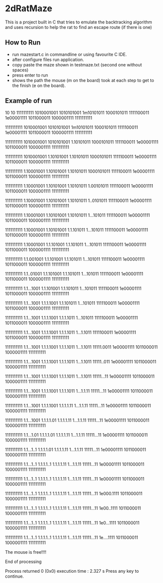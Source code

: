 # 2dRatMaze
This is a project built in C that tries to emulate the backtracking algorithm and uses recursion to help the rat to find an escape route (if there is one)

## How to Run
- run mazestart.c in commandline or using favourite C IDE.
- after configure files run application.
- copy paste the maze shown in testmaze.txt (second one without spaces)
- press enter to run
- shows the path the mouse (m on the board) took at each step to get to the finish (e on the board).

## Example of run
10 10
1111111111
1010001001
1010101001
1m10101011
1000101011
1111100011
1e00001111
1011000011
1000001111
1111111111

1111111111
1010001001
1010101001
1m10101011
1000101011
1111100011
1e00001111
1011000011
1000001111
1111111111

1111111111
1010001001
1010101001
1.10101011
1000101011
1111100011
1e00001111
1011000011
1000001111
1111111111

1111111111
1010001001
1.10101001
1.10101011
1000101011
1111100011
1e00001111
1011000011
1000001111
1111111111

1111111111
1.10001001
1.10101001
1.10101011
1000101011
1111100011
1e00001111
1011000011
1000001111
1111111111

1111111111
1.10001001
1.10101001
1.10101011
1.00101011
1111100011
1e00001111
1011000011
1000001111
1111111111

1111111111
1.10001001
1.10101001
1.10101011
1..0101011
1111100011
1e00001111
1011000011
1000001111
1111111111

1111111111
1.10001001
1.10101001
1.10101011
1...101011
1111100011
1e00001111
1011000011
1000001111
1111111111

1111111111
1.10001001
1.10101001
1.1.101011
1...101011
1111100011
1e00001111
1011000011
1000001111
1111111111

1111111111
1.10001001
1.1.101001
1.1.101011
1...101011
1111100011
1e00001111
1011000011
1000001111
1111111111

1111111111
1.1.001001
1.1.101001
1.1.101011
1...101011
1111100011
1e00001111
1011000011
1000001111
1111111111

1111111111
1.1..01001
1.1.101001
1.1.101011
1...101011
1111100011
1e00001111
1011000011
1000001111
1111111111

1111111111
1.1...1001
1.1.101001
1.1.101011
1...101011
1111100011
1e00001111
1011000011
1000001111
1111111111

1111111111
1.1...1001
1.1.1.1001
1.1.101011
1...101011
1111100011
1e00001111
1011000011
1000001111
1111111111

1111111111
1.1...1001
1.1.1.1001
1.1.1.1011
1...101011
1111100011
1e00001111
1011000011
1000001111
1111111111

1111111111
1.1...1001
1.1.1.1001
1.1.1.1011
1...1.1011
1111100011
1e00001111
1011000011
1000001111
1111111111

1111111111
1.1...1001
1.1.1.1001
1.1.1.1011
1...1.1011
11111.0011
1e00001111
1011000011
1000001111
1111111111

1111111111
1.1...1001
1.1.1.1001
1.1.1.1011
1...1.1011
11111..011
1e00001111
1011000011
1000001111
1111111111

1111111111
1.1...1001
1.1.1.1001
1.1.1.1011
1...1.1011
11111...11
1e00001111
1011000011
1000001111
1111111111

1111111111
1.1...1001
1.1.1.1001
1.1.1.1011
1...1.1.11
11111...11
1e00001111
1011000011
1000001111
1111111111

1111111111
1.1...1001
1.1.1.1001
1.1.1.1.11
1...1.1.11
11111...11
1e00001111
1011000011
1000001111
1111111111

1111111111
1.1...1001
1.1.1.1.01
1.1.1.1.11
1...1.1.11
11111...11
1e00001111
1011000011
1000001111
1111111111

1111111111
1.1...1.01
1.1.1.1.01
1.1.1.1.11
1...1.1.11
11111...11
1e00001111
1011000011
1000001111
1111111111

1111111111
1.1...1..1
1.1.1.1.01
1.1.1.1.11
1...1.1.11
11111...11
1e00001111
1011000011
1000001111
1111111111

1111111111
1.1...1..1
1.1.1.1..1
1.1.1.1.11
1...1.1.11
11111...11
1e00001111
1011000011
1000001111
1111111111

1111111111
1.1...1..1
1.1.1.1..1
1.1.1.1.11
1...1.1.11
11111...11
1e00001111
1011000011
1000001111
1111111111

1111111111
1.1...1..1
1.1.1.1..1
1.1.1.1.11
1...1.1.11
11111...11
1e000.1111
1011000011
1000001111
1111111111

1111111111
1.1...1..1
1.1.1.1..1
1.1.1.1.11
1...1.1.11
11111...11
1e00..1111
1011000011
1000001111
1111111111

1111111111
1.1...1..1
1.1.1.1..1
1.1.1.1.11
1...1.1.11
11111...11
1e0...1111
1011000011
1000001111
1111111111

1111111111
1.1...1..1
1.1.1.1..1
1.1.1.1.11
1...1.1.11
11111...11
1e....1111
1011000011
1000001111
1111111111

The mouse is free!!!!

End of processing

Process returned 0 (0x0)   execution time : 2.327 s
Press any key to continue.
